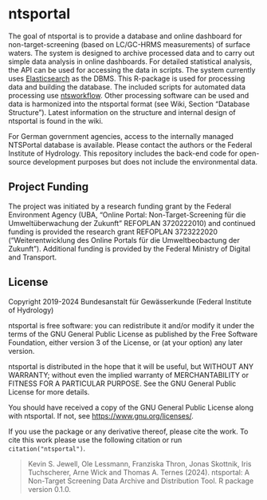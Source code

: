 
<!-- README.md is generated from README.Rmd. Please edit that file -->

# ntsportal

The goal of ntsportal is to provide a database and online dashboard for
non-target-screening (based on LC/GC-HRMS measurements) of surface
waters. The system is designed to archive processed data and to carry
out simple data analysis in online dashboards. For detailed statistical
analysis, the API can be used for accessing the data in scripts. The
system currently uses
[Elasticsearch](https://www.elastic.co/guide/en/elasticsearch/reference/current/index.html)
as the DBMS. This R-package is used for processing data and building the
database. The included scripts for automated data processing use
[ntsworkflow](https://github.com/bafg-bund/ntsworkflow). Other
processing software can be used and data is harmonized into the
ntsportal format (see Wiki, Section “Database Structure”). Latest
information on the structure and internal design of ntsportal is found
in the wiki.

For German government agencies, access to the internally managed
NTSPortal database is available. Please contact the authors or the
Federal Institute of Hydrology. This repository includes the back-end
code for open-source development purposes but does not include the
environmental data.

## Project Funding

The project was initiated by a research funding grant by the Federal
Environment Agency (UBA, “Online Portal: Non-Target-Screening für die
Umweltüberwachung der Zukunft” REFOPLAN 3720222010) and continued
funding is provided the research grant REFOPLAN 3723222020
(“Weiterentwicklung des Online Portals für die Umweltbeobactung der
Zukunft”). Additional funding is provided by the Federal Ministry of
Digital and Transport.

## License

Copyright 2019-2024 Bundesanstalt für Gewässerkunde (Federal Institute
of Hydrology)

ntsportal is free software: you can redistribute it and/or modify it
under the terms of the GNU General Public License as published by the
Free Software Foundation, either version 3 of the License, or (at your
option) any later version.

ntsportal is distributed in the hope that it will be useful, but WITHOUT
ANY WARRANTY; without even the implied warranty of MERCHANTABILITY or
FITNESS FOR A PARTICULAR PURPOSE. See the GNU General Public License for
more details.

You should have received a copy of the GNU General Public License along
with ntsportal. If not, see <https://www.gnu.org/licenses/>.

If you use the package or any derivative thereof, please cite the work.
To cite this work please use the following citation or run
`citation("ntsportal")`.

> Kevin S. Jewell, Ole Lessmann, Franziska Thron, Jonas Skottnik, Iris
> Tuchscherer, Arne Wick and Thomas A. Ternes (2024). ntsportal: A
> Non-Target Screening Data Archive and Distribution Tool. R package
> version 0.1.0.
